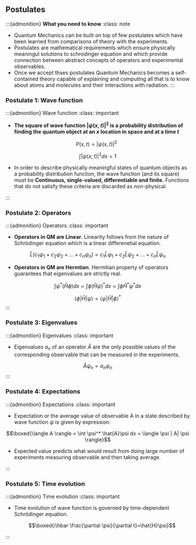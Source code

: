 ## Postulates 

:::{admonition} **What you need to know**
:class: note

- Quantum Mechanics can be built on top of few postulates which have been learned from comparisons of theory with the experiments.
- Postulates are mathematical requirements which ensure physically meaningul solutions to schrodinger equation and which provide connection between abstract concepts of operators and experimental observables.
- Once we accept thses postulates Quantum Mechanics becomes a self-contained theory capable of explaining and computing all that is to know about atoms and molecules and their interactions with radiation. 
:::

### Postulate 1: Wave function

:::{admonition}  Wave function 
:class: important

- **The square of wave function $|\psi(x, t)|^2$ is a probability distribution of finding the quantum object at an $x$ location in space and at a time $t$** 


$$P(x,t)=|\psi(x,t)|^2 \,\,\,$$   

$$\int |\psi(x,t)|^2 dx=1 $$

- In order to describe physically meaningful states of quantum objects as a probability distribution function, the wave function (and its square) must be **Continuous, single-valued, differentiable and finite.** Functions that do not satisfy these criteria are discarded as non-physical.  


:::

### Postulate 2: Operators


:::{admonition}  Operators
:class: important

- **Operators in QM are Linear**. Linearity follows from the nature of Schrödinger equation which is a linear differenetial equation.  

$$\hat{L} (c_1\psi_1+c_2\psi_2+...+c_n\psi_n)=c_1\hat{L} \psi_1+c_2\hat{L}\psi_2+...+c_n\hat{L}\psi_n $$

- **Operators in QM are Hermtian**. Hermitian property of operators guarantees that eigenvalues are strictly real.

$$\int \psi^* (\hat{H} \phi) dx = \int \phi (\hat{H} \psi)^* dx =\int \phi \hat{H}^* \psi^* dx $$


$$\langle \phi |\hat{H} | \psi \rangle = \langle \psi |\hat{H} | \phi \rangle^{*}$$
:::


### Postulate 3: Eigenvalues

:::{admonition}  Eigenvalues
:class: important

- Eigenvalues $a_n$ of an operator $\hat{A}$ are the only possible values of the corresponding observable that can be measured in the experiments. 

$$\hat{A}\psi_n =a_n \psi_n $$
:::


### Postulate 4: Expectations

:::{admonition}  Expectations
:class: important

- Expectation or the average value of observable A in a state described by wave 
  function $\psi$ is given by expression:

$$\boxed{\langle A \rangle = \int \psi^* \hat{A}\psi dx = \langle \psi | A| \psi \rangle}$$

- Expected value predicts what would result from doing large number of experiments measuring observable and then taking average.  

:::


### Postulate 5: Time evolution


:::{admonition}  Time evolution
:class: important

- Time evolution of wave function is governed by time-dependent Schrödinger equation.

  $$\boxed{i\hbar \frac{\partial \psi}{\partial t}=\hat{H}\psi}$$

:::
  
  
  









